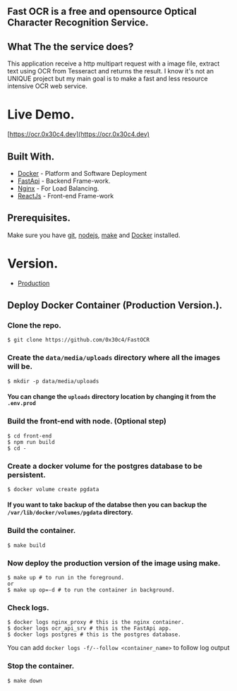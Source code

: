 ## Fast OCR is a free and opensource Optical Character Recognition Service.

## What The the service does?

This application receive a http multipart request with a image file, extract text using OCR from Tesseract and returns the result.
I know it's not an UNIQUE project but my main goal is to make a fast and less resource intensive OCR web service.

# Live Demo.
[https://ocr.0x30c4.dev](https://ocr.0x30c4.dev)

## Built With.

* [Docker](https://www.docker.com) - Platform and Software Deployment
* [FastApi](https://fastapi.tiangolo.com/) - Backend Frame-work.
* [Nginx](https://nginx.com/) - For Load Balancing.
* [ReactJs](https://reactjs.org/) - Front-end Frame-work 

## Prerequisites.

Make sure you have [git](https://git-scm.com/book/en/v2/Getting-Started-Installing-Git), [nodejs](https://nodejs.org/en/download/), [make](https://tldp.org/HOWTO/Software-Building-HOWTO-3.html) and [Docker](https://www.docker.com/products/docker-desktop) installed.

# Version.
* [Production](https://github.com/0x30c4/FastOCR#deploy-docker-container-production-version)

## Deploy Docker Container (Production Version.).
### Clone the repo.
```
$ git clone https://github.com/0x30c4/FastOCR
```

### Create the ```data/media/uploads``` directory where all the images will be.
```
$ mkdir -p data/media/uploads 
```

#### You can change the ```uploads``` directory location by changing it from the ```.env.prod```

### Build the front-end with node. (Optional step)
```
$ cd front-end
$ npm run build
$ cd -
```

### Create a docker volume for the postgres database to be persistent.
```
$ docker volume create pgdata
```

#### If you want to take backup of the databse then you can backup the ```/var/lib/docker/volumes/pgdata``` directory.

### Build the container.
```
$ make build
```

### Now deploy the production version of the image using make.
```
$ make up # to run in the foreground.
or 
$ make up op=-d # to run the container in background.
```

### Check logs.
```
$ docker logs nginx_proxy # this is the nginx container.
$ docker logs ocr_api_srv # this is the FastApi app.
$ docker logs postgres # this is the postgres database.
```
You can add ```docker logs -f/--follow <container_name>``` to follow log output

### Stop the container.
```
$ make down
```

